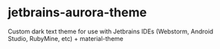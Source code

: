 # jetbrains-aurora-theme
Custom dark text theme for use with Jetbrains IDEs (Webstorm, Android Studio, RubyMine, etc) + material-theme
